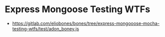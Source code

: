# Express Mongoose Testing WTFs

- <https://gitlab.com/eliobones/bones/tree/express-mongooose-mocha-testing-wtfs/test/adon_boney.js>
